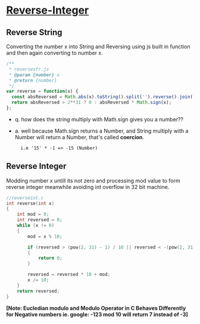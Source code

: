 # [Reverse-Integer](https://leetcode.com/problems/reverse-integer)

## Reverse String

 Converting the number x into String and Reversing using js built in function and then again converting to number x.

```js
/**
 * reversestr.js
 * @param {number} x
 * @return {number}
 */
var reverse = function(x) {
  const absReversed = Math.abs(x).toString().split('').reverse().join('');
  return absReversed > 2**31 ? 0 : absReversed * Math.sign(x);
};
```
- q. how does the string multiply with Math.sign gives you a number??

- a. well because Math.sign returns a Number, and String multiply with a Number will return a Number, that's called **coercion**. 
                
        i.e '15' * -1 => -15 (Number)

## Reverse Integer

Modding number x untill its not zero and processing mod value to form reverse integer meanwhile avoiding int overflow in 32 bit machine.

```c
//reverseint.c
int reverse(int x)
{
    int mod = 0;
    int reversed = 0;
    while (x != 0)
    {
        mod = x % 10;

        if (reversed > (pow(2, 31) - 1) / 10 || reversed < -(pow(2, 31) / 10))
        {
            return 0;
        }

        reversed = reversed * 10 + mod;
        x /= 10;
    }
    return reversed;
}
```

**[Note: Eucledian modulo and Modulo Operator in C Behaves Differently for Negative numbers ie. google: -123 mod 10 will return 7 instead of -3]**
